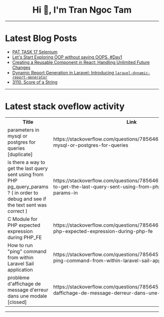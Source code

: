 <h1 align="center">Hi 👋, I'm Tran Ngoc Tam</h1>

---

# Latest Blog Posts 
<!-- BLOG-POST-LIST:START -->
- [PAT TASK 17 Selenium](https://dev.to/jalikatti/pat-task-17-selenium-4aae)
- [Let&#39;s Start Exploring OOP without saying OOPS. #Day1](https://dev.to/developervignesh/lets-start-exploring-oop-without-saying-oops-day1-3c9e)
- [Creating a Reusable Component in React: Handling Unlimited Future Changes](https://dev.to/nadeemkhanrtm/creating-a-reusable-component-in-react-handling-unlimited-future-changes-mgi)
- [Dynamic Report Generation in Laravel: Introducing `laravel-dynamic-report-generator`](https://dev.to/md-sazzadul-islam/dynamic-report-generation-in-laravel-introducing-laravel-dynamic-report-generator-55ee)
- [3110. Score of a String](https://dev.to/mdarifulhaque/3110-score-of-a-string-fbl)
<!-- BLOG-POST-LIST:END -->

---

# Latest stack oveflow activity
<table>
  <tr><th>Title</th><th>Link</th></tr>
  <!-- STACKOVERFLOW:START --><tr><td>parameters in mysql or postgres for queries [duplicate]</td><td>https://stackoverflow.com/questions/78564650/parameters-in-mysql-or-postgres-for-queries</td></tr><tr><td>is there a way to get the last query sent using from PHP pg_query_params ? &lpar; in order to debug and see if the text sent was correct &rpar;</td><td>https://stackoverflow.com/questions/78564622/is-there-a-way-to-get-the-last-query-sent-using-from-php-pg-query-params-in</td></tr><tr><td>C Module for PHP expected expression during PHP_FE</td><td>https://stackoverflow.com/questions/78564617/c-module-for-php-expected-expression-during-php-fe</td></tr><tr><td>How to run &quot;ping&quot; command from within Laravel Sail application</td><td>https://stackoverflow.com/questions/78564575/how-to-run-ping-command-from-within-laravel-sail-application</td></tr><tr><td>problème d&#39;affichage de message d&#39;erreur dans une modale [closed]</td><td>https://stackoverflow.com/questions/78564525/probl%c3%a8me-daffichage-de-message-derreur-dans-une-modale</td></tr><!-- STACKOVERFLOW:END -->
</table>

---


